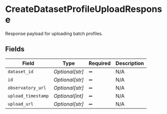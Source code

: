 # CreateDatasetProfileUploadResponse

Response payload for uploading batch profiles.


## Fields

| Field              | Type               | Required           | Description        |
| ------------------ | ------------------ | ------------------ | ------------------ |
| `dataset_id`       | *Optional[str]*    | :heavy_minus_sign: | N/A                |
| `id`               | *Optional[str]*    | :heavy_minus_sign: | N/A                |
| `observatory_url`  | *Optional[str]*    | :heavy_minus_sign: | N/A                |
| `upload_timestamp` | *Optional[int]*    | :heavy_minus_sign: | N/A                |
| `upload_url`       | *Optional[str]*    | :heavy_minus_sign: | N/A                |
